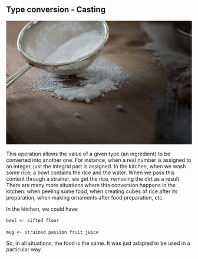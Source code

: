 ## Type conversion - Casting

![](../assets/casting.jpeg)

This operation allows the value of a given type (an ingredient) to be converted into another one. For instance, when a real number is assigned to an integer, just the integral part is assigned. In the kitchen, when we wash some rice, a bowl contains the rice and the water. When we pass this content through a strainer, we get the rice, removing the dirt as a result. There are many more situations where this conversion happens in the kitchen: when peeling some food, when creating cubes of rice after its preparation, when making ornaments after food preparation, etc.

In the kitchen, we could have:

~~~~~~~~
bowl <- sifted flour 

mug <- strained passion fruit juice 
~~~~~~~~

So, in all situations, the food is the same. It was just adapted to be used in a particular way.